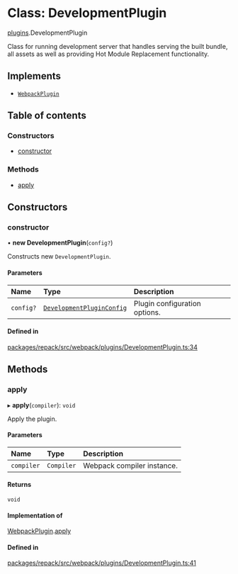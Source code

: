 # Class: DevelopmentPlugin

[plugins](../modules/plugins.md).DevelopmentPlugin

Class for running development server that handles serving the built bundle, all assets as well as
providing Hot Module Replacement functionality.

## Implements

- [`WebpackPlugin`](../interfaces/WebpackPlugin.md)

## Table of contents

### Constructors

- [constructor](plugins.DevelopmentPlugin.md#constructor)

### Methods

- [apply](plugins.DevelopmentPlugin.md#apply)

## Constructors

### constructor

• **new DevelopmentPlugin**(`config?`)

Constructs new `DevelopmentPlugin`.

#### Parameters

| Name | Type | Description |
| :------ | :------ | :------ |
| `config?` | [`DevelopmentPluginConfig`](../interfaces/plugins.DevelopmentPluginConfig.md) | Plugin configuration options. |

#### Defined in

[packages/repack/src/webpack/plugins/DevelopmentPlugin.ts:34](https://github.com/callstack/repack/blob/9e6a11a/packages/repack/src/webpack/plugins/DevelopmentPlugin.ts#L34)

## Methods

### apply

▸ **apply**(`compiler`): `void`

Apply the plugin.

#### Parameters

| Name | Type | Description |
| :------ | :------ | :------ |
| `compiler` | `Compiler` | Webpack compiler instance. |

#### Returns

`void`

#### Implementation of

[WebpackPlugin](../interfaces/WebpackPlugin.md).[apply](../interfaces/WebpackPlugin.md#apply)

#### Defined in

[packages/repack/src/webpack/plugins/DevelopmentPlugin.ts:41](https://github.com/callstack/repack/blob/9e6a11a/packages/repack/src/webpack/plugins/DevelopmentPlugin.ts#L41)
